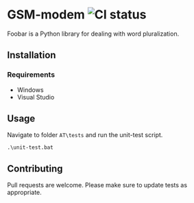 # GSM-modem ![CI status](https://img.shields.io/badge/build-passing-brightgreen.svg)

Foobar is a Python library for dealing with word pluralization.

## Installation

### Requirements
* Windows
* Visual Studio

## Usage

Navigate to folder `AT\tests` and run the unit-test script.

```
.\unit-test.bat
```

## Contributing
Pull requests are welcome. Please make sure to update tests as appropriate.